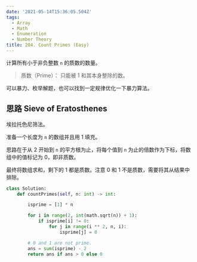 ```yaml
---
date: '2021-05-14T15:36:05.504Z'
tags:
  - Array
  - Math
  - Enumeration
  - Number Theory
title: 204. Count Primes (Easy)
---
```


计算所有小于非负整数 `n` 的质数的数量。

> 质数（Prime）： 只能被 1 和其本身整除的数。

可以暴力、枚举解题，也可以找到一定规律优化一下暴力算法。

<!-- more -->

## 思路 Sieve of Eratosthenes

埃拉托色尼筛法。

准备一个长度为 `n` 的数组并且用 1 填充。

思路在于从 2 开始到 `n` 的平方根为止，将每个值到 `n` 为止的倍数作为下标，将数组中的值标记为 0，即非质数。

最终将数组求和，剩下的 1 都是质数。注意 0 和 1 不是质数，需要将其从结果中排除。

```python
class Solution:
    def countPrimes(self, n: int) -> int:

        isprime = [1] * n

        for i in range(2, int(math.sqrt(n)) + 1):
            if isprime[i] != 0:
                for j in range(i ** 2, n, i):
                    isprime[j] = 0

        # 0 and 1 are not prime.
        ans = sum(isprime) - 2
        return ans if ans > 0 else 0
```

